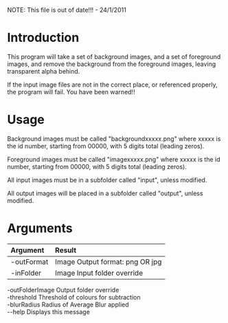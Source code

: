NOTE: This file is out of date!!! - 24/1/2011

# Introduction #

This program will take a set of background images, and a set of foreground images, and remove the background from the foreground images, leaving transparent alpha behind.

If the input image files are not in the correct place, or referenced properly, the program will fail. You have been warned!!

# Usage #
Background images must be called "backgroundxxxxx.png" where xxxxx is the id number, starting from 00000, with 5 digits total (leading zeros).

Foreground images must be called "imagexxxxx.png" where xxxxx is the id number, starting from 00000, with 5 digits total (leading zeros).

All input images must be in a subfolder called "input", unless modified.

All output images will be placed in a subfolder called "output", unless modified.

# Arguments #
|Argument|Result|
|:-------|:-----|
|-outFormat| Image Output format: png OR jpg|
|-inFolder| Image Input folder override<br>
<tr><td>-outFolderImage</td><td> Output folder override<br></td></tr>
<tr><td>-threshold</td><td> Threshold of colours for subtraction<br></td></tr>
<tr><td>-blurRadius</td><td> Radius of Average Blur applied<br></td></tr>
<tr><td>--help  </td><td> Displays this message<br></td></tr>